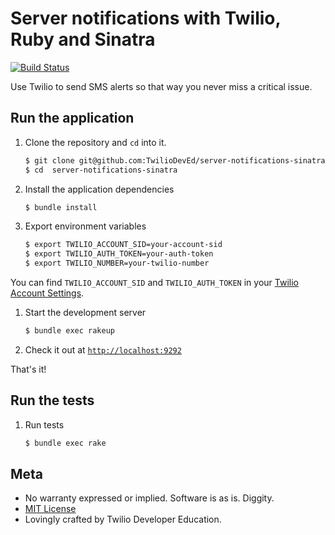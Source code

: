 # Server notifications with Twilio, Ruby and Sinatra

[![Build Status](https://travis-ci.org/TwilioDevEd/server-notifications-sinatra.svg?branch=master)](https://travis-ci.org/TwilioDevEd/server-notifications-sinatra)

Use Twilio to send SMS alerts so that way you never miss a critical issue.

## Run the application

1. Clone the repository and `cd` into it.

   ```bash
   $ git clone git@github.com:TwilioDevEd/server-notifications-sinatra.git
   $ cd  server-notifications-sinatra
   ```

1. Install the application dependencies

    ```bash
    $ bundle install
    ```

1. Export environment variables

    ```bash
    $ export TWILIO_ACCOUNT_SID=your-account-sid
    $ export TWILIO_AUTH_TOKEN=your-auth-token
    $ export TWILIO_NUMBER=your-twilio-number
    ```

  You can find `TWILIO_ACCOUNT_SID` and `TWILIO_AUTH_TOKEN` in your
  [Twilio Account Settings](https://www.twilio.com/user/account/settings).

1. Start the development server

    ```bash
    $ bundle exec rakeup
    ```

1. Check it out at [`http://localhost:9292`](http://localhost:9292)

That's it!

## Run the tests

1. Run tests

    ```bash
    $ bundle exec rake
    ```

## Meta

* No warranty expressed or implied. Software is as is. Diggity.
* [MIT License](http://www.opensource.org/licenses/mit-license.html)
* Lovingly crafted by Twilio Developer Education.
